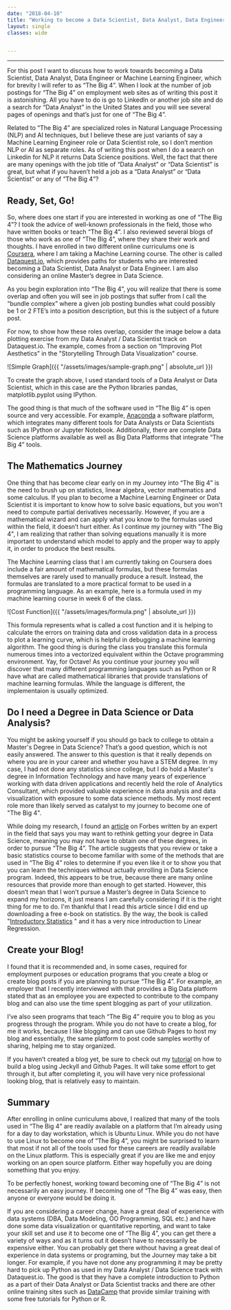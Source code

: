 ```yaml
---
date: "2018-04-10"
title: "Working to become a Data Scientist, Data Analyst, Data Engineer or Machine Learning Engineer"
layout: single
classes: wide


---
```


--------------------------------------------

For this post I want to discuss how to work towards becoming a
Data Scientist, Data Analyst, Data Engineer or Machine Learning Engineer, which
for brevity I will refer to as “The Big 4”.  When I look at the number of job
postings for “The Big 4” on employment web sites as of writing this post it is
astonishing. All you have to do is go to LinkedIn or another job site and do a
search for “Data Analyst” in the United States and you will see several pages of
openings and that’s just for one of “The Big 4”. 

Related to “The Big 4” are specialized roles in Natural Language Processing (NLP) and AI techniques, but I believe these are just variants of say a Machine Learning Engineer role or Data Scientist role, so I don’t mention NLP or AI as separate roles. As of writing this post when I do a search on Linkedin for NLP it returns Data Science positions. Well, the fact that there are many openings with the job title of
“Data Analyst” or “Data Scientist” is great, but what if you haven’t held a job as a “Data Analyst” or “Data Scientist” or any of “The Big 4”?

Ready, Set, Go!
---------------

So, where does one start if you are interested in working as one of “The Big 4”?
I took the advice of well-known professionals in the field, those who have
written books or teach “The Big 4”. I also reviewed several blogs of those who
work as one of “The Big 4”, where they share their work and thoughts. I have
enrolled in two different online curriculums one is [Coursera](https://www.coursera.org/), where I am taking a
Machine Learning course. The other is called [Dataquest.io](https://www.dataquest.io), which provides paths
for students who are interested becoming a Data Scientist, Data Analyst or Data
Engineer. I am also considering an online Master’s degree in Data Science.

As you begin exploration into “The Big 4”, you will realize that there is some
overlap and often you will see in job postings that suffer from I call the “bundle complex” where a given job posting bundles what could possibly be 1 or 2 FTE’s into a position description, but
this is the subject of a future post. 

For now, to show how these roles overlap,
consider the image below a data plotting exercise from my Data Analyst / Data
Scientist track on Dataquest.io. The example, comes from a section on “Improving
Plot Aesthetics” in the "Storytelling Through Data Visualization" course.

![Simple Graph]({{ "/assets/images/sample-graph.png" | absolute_url }})

To create the graph above, I used standard tools of a Data Analyst or Data
Scientist, which in this case are the Python libraries pandas, matplotlib.pyplot
using IPython. 

The good thing is that much of the software used in “The Big 4”
is open source and very accessible. For example, [Anaconda](https://www.anaconda.com/)  a software platform, which integrates many different tools for Data Analysts or Data Scientists such as IPython or Jupyter Notebook. Additionally, there are complete Data Science platforms available as
well as Big Data Platforms that integrate “The Big 4” tools.

The Mathematics Journey
-----------

One thing that has become clear early on in my Journey into “The Big 4” is the 
need to brush up on statistics, linear algebra, vector mathematics and some calculus.  If you
plan to become a Machine Learning Engineer or Data Scientist it is important to know how to solve basic equations, but you won't need to compute partial derivatives necessarily.  However, if you are a mathematical wizard and can apply what you know to the formulas used within the field, it doesn’t hurt either. As I continue my journey with "The Big 4", I am realizing that rather than solving equations manually it is more important to understand which model 
to apply and the proper way to apply it, in order to produce the best results.  

The Machine Learning class that I am currently taking on Coursera does include a fair amount of mathematical formulas, but these formulas themselves are rarely used to manually produce a result.  Instead, the formulas are translated to a more practical format to be used in a programming language.    As an example, here is a formula used in my machine learning course in week 6 of the class.  


![Cost Function]({{ "/assets/images/formula.png" | absolute_url }})


This formula represents what is called a cost function and it is helping to calculate the errors on training data and cross validation data in a process to plot a learning curve, which is helpful in debugging a machine learning algorithm.  The good thing is during the class you translate this formula numerous times into a vectorized equivalent within the Octave programming environment.  Yay, for Octave!  As you continue your journey you will discover that many different programming languages such as Python or R have what are called mathematical libraries that provide translations of machine learning formulas.  While the language is different, the implementaion is usually optimized.   

Do I need a Degree in Data Science or Data Analysis?
----------------------------------------------------

You might be asking yourself if you should go back to college to obtain a Master's Degree in Data Science? That’s a good question, which is not easily answered. The answer to this question is that it really depends on where you are in your career and whether you have a STEM degree.  In my
case, I had not done any statistics since college, but I do hold a Master's degree in Information Technology and have many years of experience working with data driven applications and recently held the role of Analytics Consultant, which provided valuable experience in data analysis and data visualization with exposure to some data science methods.  My most recent role more than likely served as catalyst to my journey to become one of "The Big 4". 

While doing my research, I found an [article](https://www.forbes.com/sites/metabrown/2017/10/31/read-this-before-you-pay-for-that-masters-in-data-science-program/2/#3b691f8850d5)  on Forbes written by an expert in the field that says you may want to rethink getting your degree in Data Science, meaning you may not have to obtain one of these degrees, in order to pursue “The Big 4”. The article suggests that you review or take a basic statistics course to become familiar with some of the methods that are used in “The Big 4” roles to determine if you even like it or to show you that you can learn the techniques without actually enrolling in Data Science program. Indeed, this appears to be true, because there are many online resources that provide more than enough to get started. However, this doesn’t mean that I won’t pursue a Master’s degree in Data Science to expand my horizons, it just means I am carefully considering if it is the right thing for me to do.  I'm thankful that I read this article since I did end up downloading a free e-book on statistics. By the way, the book is called "[Introductory Statistics](https://openstax.org/details/introductory-statistics) " and it has a very nice introduction to Linear Regression.    

Create your Blog!
-----------------

I found that it is recommended and, in some cases, required for employment purposes or education programs that you create a blog or create blog posts if you are planning to pursue “The Big 4”. For example, an employer that I recently
interviewed with that provides a Big Data platform stated that as an employee you are expected to contribute to the company blog and can also use the time spent blogging as part of your utilization. 

I’ve also seen programs that teach “The Big 4” require you to blog as you progress through the program. While you do not have
to create a blog, for me it works, because I like blogging and can use Github Pages to host my blog and essentially, the same platform to post code samples worthy of sharing, helping me to stay organized.  

If you haven’t created a blog yet, be sure to check out my [tutorial](https://shoreviewanalytics.github.io/Create-Jekyll-Blog-with-Minimal-Mistakes-theme-on-Ubuntu-16.04/)  on how to build a blog using Jeckyll and Github Pages. It will 
take some effort to get through it, but after completing it, you will have very nice professional looking blog, that is relatively easy to maintain.  

Summary
-------

After enrolling in online curriculums above, I realized that many of the tools used in “The Big 4” are readily available on a platform that I’m already using for a day to day workstation, which is Ubuntu Linux. While you do not have to
use Linux to become one of “The Big 4”, you might be surprised to learn that most if not all of the tools used for these careers are readily available on the Linux platform. This is especially great if you are like me and enjoy working on
an open source platform. Either way hopefully you are doing something that you enjoy.

To be perfectly honest, working toward becoming one of “The Big 4” is not necessarily an easy journey.  If becoming one of “The Big 4” was easy, then anyone or everyone would be doing it. 

If you are considering a career change, have a great deal of experience with data systems (DBA, Data Modeling, OO Programming, SQL etc.) and have done some data visualization or quantitative reporting, and want to take your skill set and use it to become one of “The Big 4”, you can get there a variety of ways and as it turns out it doesn’t have to necessarily be expensive either. You can probably get there without having a great deal of experience in data systems or programing, but the Journey may take a bit longer. For example, if you have not done any programming it may be pretty hard to pick up Python as used in my Data Analyst / Data Science track with Dataquest.io. The good is that they have a complete introduction to Python as a part of their Data Analyst or Data Scientist tracks and there are other online training sites such as [DataCamp](https://www.datacamp.com/) that provide similar training with some free tutorials for Python or R.   

